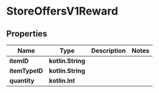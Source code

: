 
# StoreOffersV1Reward

## Properties
| Name | Type | Description | Notes |
| ------------ | ------------- | ------------- | ------------- |
| **itemID** | **kotlin.String** |  |  |
| **itemTypeID** | **kotlin.String** |  |  |
| **quantity** | **kotlin.Int** |  |  |



